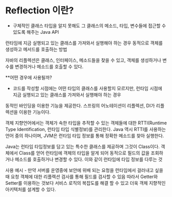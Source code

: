 # Reflection 이란?

- 구체적인 클래스 타입을 알지 못해도 그 클래스의 메소드, 타입, 변수들에 접근할 수 있도록 해주는 Java API

런타임에 지금 실행되고 있는 클래스를 가져와서 실행해야 하는 경우
동적으로 객체를 생성하고 메서드를 호출하는 방법

자바의 리플렉션은 클래스, 인터페이스, 메소드들을 찾을 수 있고, 객체를 생성하거나 변수를 변경하거나 메소드를 호출할 수 있다.

**어떤 경우에 사용될까?

- 코드를 작성할 시점에는 어떤 타입의 클래스를 사용할지 모르지만, 런타임 시점에
지금 실행되고 있는 클래스를 가져와서 실행해야 하는 경우

동적인 바인딩을 이용한 기능을 제공한다.
스프링의 어노테이션이 리플렉션, DI가 리플렉션을 이용한 기능이다.


객체 지향언어에서는 객체가 속한 타입을 추적할 수 있는 객체들에 대한 
RTTI(Runtime Type Identification, 런타임 타입 식별정보)를 관리한다.
Java 역시 RTTI를 사용하는 언어 중의 하나이며, JVM은 런타임 타입 정보를 통해
정확한 메소드를 찾아 실행한다.

Java는 런타임 타입정보를 담고 있는 특수한 클래스를 제공하며 그것이 Class이다.
객체에서 Class를 얻어 런타임에 객체의 타입을 알게 되어 동적으로 필드의 값을 조회하거나 메소드를 호출하거나 변경할 수 있다. 이와 같이 런타임에 타입 정보를 
다루는 것

사용 예시 - 만약 서버를 운영중에 보안에 위배 되는 요청을 런타임에서 걸러내고 싶을 때 요청 객체에 대한 리플렉션 검사를 통해 필드를 검사할 수 있음
따라서 Getter와 Setter를 이용하는 것보다 서비스 로직의 복잡도를 해결 할 수 있고
더욱 객체 지향적인 아키텍처를 설계할 수 있다.
